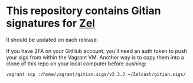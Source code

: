 # This repository contains Gitian signatures for [Zel](https://github.com/zelcash/zelcash)

It should be updated on each release.

If you have 2FA on your GitHub account, you'll need an auth token to push your sigs from within the Vagrant VM.
Another way is to copy them into a clone of this repo on your local computer before pushing:

`vagrant scp :/home/vagrant/gitian.sigs/v3.3.3 ~/Zelcash/gitian.sigs/`
